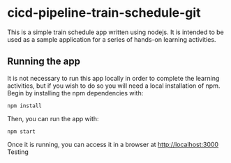 # cicd-pipeline-train-schedule-git 

This is a simple train schedule app written using nodejs. It is intended to be used as a sample application for a series of hands-on learning activities.

## Running the app

It is not necessary to run this app locally in order to complete the learning activities, but if you wish to do so you will need a local installation of npm. Begin by installing the npm dependencies with:

    npm install

Then, you can run the app with:

    npm start

Once it is running, you can access it in a browser at [http://localhost:3000](http://localhost:3000)
Testing
